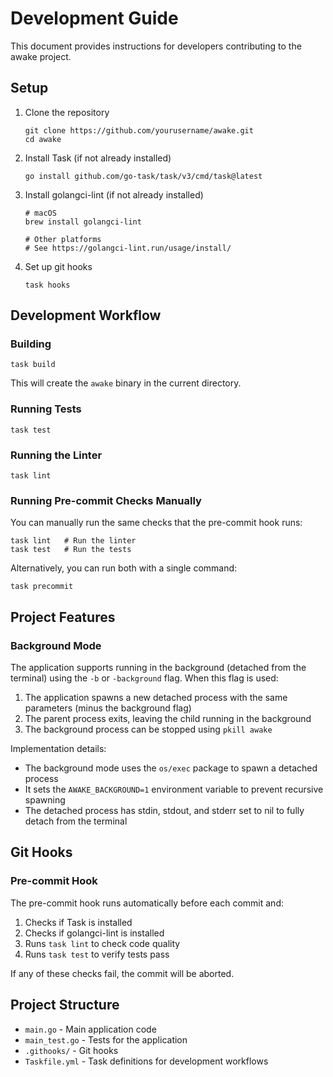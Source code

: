 # Development Guide

This document provides instructions for developers contributing to the awake project.

## Setup

1. Clone the repository
   ```
   git clone https://github.com/yourusername/awake.git
   cd awake
   ```

2. Install Task (if not already installed)
   ```
   go install github.com/go-task/task/v3/cmd/task@latest
   ```

3. Install golangci-lint (if not already installed)
   ```
   # macOS
   brew install golangci-lint

   # Other platforms
   # See https://golangci-lint.run/usage/install/
   ```

4. Set up git hooks
   ```
   task hooks
   ```

## Development Workflow

### Building

```
task build
```

This will create the `awake` binary in the current directory.

### Running Tests

```
task test
```

### Running the Linter

```
task lint
```

### Running Pre-commit Checks Manually

You can manually run the same checks that the pre-commit hook runs:

```
task lint   # Run the linter
task test   # Run the tests
```

Alternatively, you can run both with a single command:

```
task precommit
```

## Project Features

### Background Mode

The application supports running in the background (detached from the terminal) using the `-b` or `-background` flag. When this flag is used:

1. The application spawns a new detached process with the same parameters (minus the background flag)
2. The parent process exits, leaving the child running in the background
3. The background process can be stopped using `pkill awake`

Implementation details:
- The background mode uses the `os/exec` package to spawn a detached process
- It sets the `AWAKE_BACKGROUND=1` environment variable to prevent recursive spawning
- The detached process has stdin, stdout, and stderr set to nil to fully detach from the terminal

## Git Hooks

### Pre-commit Hook

The pre-commit hook runs automatically before each commit and:

1. Checks if Task is installed
2. Checks if golangci-lint is installed
3. Runs `task lint` to check code quality
4. Runs `task test` to verify tests pass

If any of these checks fail, the commit will be aborted.

## Project Structure

- `main.go` - Main application code
- `main_test.go` - Tests for the application
- `.githooks/` - Git hooks
- `Taskfile.yml` - Task definitions for development workflows

